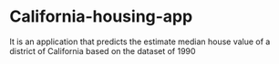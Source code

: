 # California-housing-app
It is an application that predicts the estimate median house value of a district of California based on the dataset of 1990
